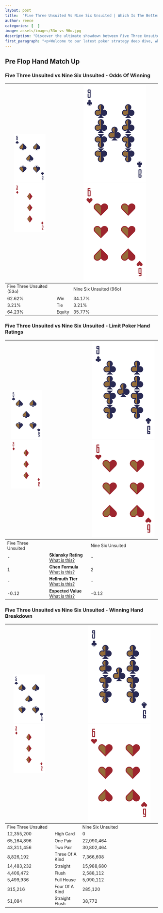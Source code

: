 ```yaml
---
layout: post
title:  "Five Three Unsuited Vs Nine Six Unsuited | Which Is The Better Hand In Poker? A Complete Guide"
author: reece
categories: [  ]
image: assets/images/53o-vs-96o.jpg
description: "Discover the ultimate showdown between Five Three Unsuited and Nine Six Unsuited in poker! Uncover the odds, strategies, and scenarios where one hand triumphs over the other. Get ready to up your poker game with this thrilling analysis."
first_paragraph: "<p>Welcome to our latest poker strategy deep dive, where we're pitting two distinct hands against each other in a high-stakes showdown: Five Three Unsuited vs Nine Six Unsuited.</p><p>In the dynamic world of poker, every decision counts, and knowing which hand holds the upper hand is key to your success at the table.</p><p>In this article, we'll dissect these two hands, explore the scenarios where one dominates the other, and equip you with the knowledge to make strategic choices that can tip the odds in your favor.</p><p>Get ready to unravel the intriguing dynamics of these poker hands and elevate your game to new heights.</p>"
---
```




[comment]: # (sp0)

## Pre Flop Hand Match Up

<div class="table hand-ratings" markdown="1"> 



### Five Three Unsuited vs Nine Six Unsuited - Odds Of Winning


    
| ![image info](assets/images/hand1/5.png) ![image info](assets/images/hand1/3o.png) |  | ![image info](assets/images/hand2/9.png) ![image info](assets/images/hand2/6o.png) |
| -------- | -------- | -------- |
| Five Three Unsuited (53o) |  | Nine Six Unsuited (96o) |
| 62.62% | Win | 34.17% |
| 3.21% | Tie | 3.21% |
| 64.23% | Equity | 35.77% |




[comment]: # (sp1)



### Five Three Unsuited vs Nine Six Unsuited - Limit Poker Hand Ratings


    
| ![image info](assets/images/hand1/5.png) ![image info](assets/images/hand1/3o.png) |  | ![image info](assets/images/hand2/9.png) ![image info](assets/images/hand2/6o.png) |
| -------- | -------- | -------- |
| Five Three Unsuited |  | Nine Six Unsuited |
| - | **Sklansky Rating** [What is this?](/sklansky-rating-explained) | - |
| 1 | **Chen Formula** [What is this?](/chen-formula-explained) | 2 |
| - | **Hellmuth Tier** [What is this?](/Hellmuth-tier-explained) | - |
| -0.12 | **Expected Value** [What is this?](/expected-value-explained) | -0.12 |




[comment]: # (sp2)



### Five Three Unsuited vs Nine Six Unsuited - Winning Hand Breakdown


    
| ![image info](assets/images/hand1/5.png) ![image info](assets/images/hand1/3o.png) |  | ![image info](assets/images/hand2/9.png) ![image info](assets/images/hand2/6o.png) |
| -------- | -------- | -------- |
| Five Three Unsuited |  | Nine Six Unsuited |
| 12,355,200 | High Card | 0 |
| 65,164,896 | One Pair | 22,090,464 |
| 43,311,456 | Two Pair | 30,802,464 |
| 8,826,192 | Three Of A Kind | 7,366,608 |
| 14,483,232 | Straight | 15,988,680 |
| 4,406,472 | Flush | 2,588,112 |
| 5,499,936 | Full House | 5,090,112 |
| 315,216 | Four Of A Kind | 285,120 |
| 51,084 | Straight Flush | 38,772 |




[comment]: # (sp3)



</div>

[comment]: # (sp4)



[comment]: # (sp5)

